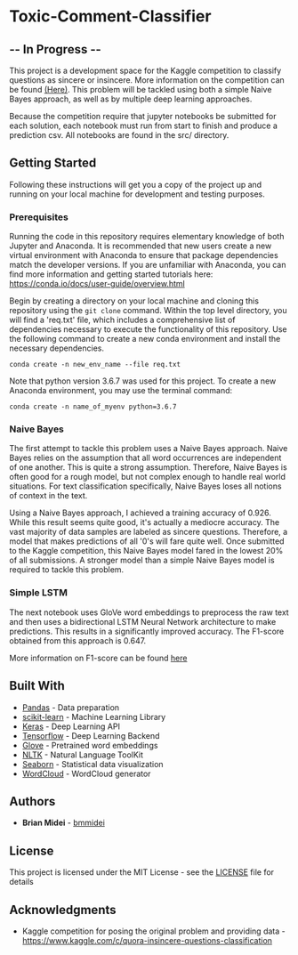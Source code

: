 # Toxic-Comment-Classifier
## -- In Progress --

This project is a development space for the Kaggle competition to classify questions as sincere or insincere. More
information on the competition can be found [(Here)](https://www.kaggle.com/c/quora-insincere-questions-classification).
This problem will be tackled using both a simple Naive Bayes approach, as well as by multiple deep learning approaches.

Because the competition require that jupyter notebooks be submitted for each solution, each notebook must run from start
to finish and produce a prediction csv. All notebooks are found in the src/ directory. 

## Getting Started

Following these instructions will get you a copy of the project up and running on your local machine for development
and testing purposes.

### Prerequisites

Running the code in this repository requires elementary knowledge of both Jupyter and Anaconda. It is recommended that 
new users create a new virtual environment with Anaconda to ensure that package dependencies match the developer 
versions. If you are unfamiliar with Anaconda, you can find more information and getting started tutorials here:
https://conda.io/docs/user-guide/overview.html

Begin by creating a directory on your local machine and cloning this repository using the ```git clone``` command.
Within the top level directory, you will find a 'req.txt' file, which includes a comprehensive list of dependencies
 necessary to execute the functionality of this repository. Use the following command to create a new conda environment
and install the necessary dependencies.
```
conda create -n new_env_name --file req.txt
```

Note that python version 3.6.7 was used for this project. To create a new Anaconda environment, you may use the terminal
command:
```
conda create -n name_of_myenv python=3.6.7
```

### Naive Bayes

The first attempt to tackle this problem uses a Naive Bayes approach. Naive Bayes relies on the assumption that all
word occurrences are independent of one another. This is quite a strong assumption. Therefore, Naive Bayes is often
good for a rough model, but not complex enough to handle real world situations. For text classification specifically,
Naive Bayes loses all notions of context in the text.

Using a Naive Bayes approach, I achieved a training accuracy of 0.926. While this result seems quite good, it's actually
a mediocre accuracy. The vast majority of data samples are labeled as sincere questions. Therefore, a model that
makes predictions of all '0's will fare quite well. Once submitted to the Kaggle competition, this Naive Bayes
model fared in the lowest 20% of all submissions. A stronger model than a simple Naive Bayes model is required
to tackle this problem.

### Simple LSTM

The next notebook uses GloVe word embeddings to preprocess the raw text and then uses a bidirectional LSTM Neural
Network architecture to make predictions. This results in a significantly improved accuracy. The F1-score obtained
from this approach is 0.647.

More information on F1-score can be found [here](https://en.wikipedia.org/wiki/F1_score)

## Built With

* [Pandas](https://pandas.pydata.org/) - Data preparation
* [scikit-learn](https://scikit-learn.org/) - Machine Learning Library
* [Keras](https://keras.io/) - Deep Learning API
* [Tensorflow](https://www.tensorflow.org/) - Deep Learning Backend
* [Glove](https://nlp.stanford.edu/projects/glove/) - Pretrained word embeddings
* [NLTK](https://www.nltk.org/) - Natural Language ToolKit
* [Seaborn](https://seaborn.pydata.org/) - Statistical data visualization
* [WordCloud](https://amueller.github.io/word_cloud/) - WordCloud generator

## Authors

* **Brian Midei** - [bmmidei](https://github.com/bmmidei)

## License

This project is licensed under the MIT License - see the [LICENSE](LICENSE) file for details

## Acknowledgments

* Kaggle competition for posing the original problem and providing data - https://www.kaggle.com/c/quora-insincere-questions-classification
